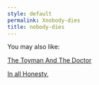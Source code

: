 ```yaml
---
style: default
permalink: Xnobody-dies
title: nobody-dies
---
```

You may also like:

[The Toyman And The Doctor](http://scp-wiki.net/the-toyman-and-the-doctor)

[In all Honesty,](http://scp-wiki.net/in-all-honesty)
